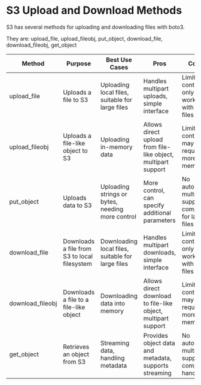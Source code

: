 # S3 Upload and Download Methods

S3 has several methods for uploading and downloading files with boto3.

They are: upload_file, upload_fileobj, put_object, download_file, download_fileobj, get_object

| Method | Purpose | Best Use Cases | Pros | Cons |
|-----------------|---------------------------------------------|-------------------------------------------------------|------------------------------------------------------------|--------------------------------------------------------|
| upload_file | Uploads a file to S3 | Uploading local files, suitable for large files | Handles multipart uploads, simple interface | Limited control, only works with local files |
| upload_fileobj| Uploads a file-like object to S3 | Uploading in-memory data | Allows direct upload from file-like object, multipart support | Limited control, may require more memory |
| put_object | Uploads data to S3 | Uploading strings or bytes, needing more control | More control, can specify additional parameters | No automatic multipart support, complex for large files|
| download_file | Downloads a file from S3 to local filesystem| Downloading local files, suitable for large files | Handles multipart downloads, simple interface | Limited control, only works with local files |
| download_fileobj| Downloads a file to a file-like object | Downloading data into memory | Allows direct download to file-like object, multipart support | Limited control, may require more memory |
| get_object | Retrieves an object from S3 | Streaming data, handling metadata | Provides object data and metadata, supports streaming | No automatic multipart support, complex handling |
